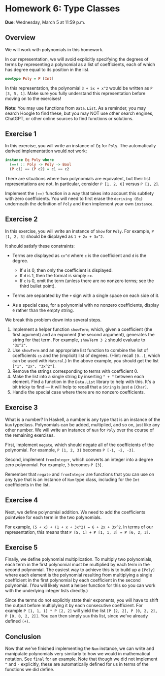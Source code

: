 # Homework 6: Type Classes

**Due**: Wednesday, March 5 at 11:59 p.m.

## Overview

We will work with polynomials in this homework.

In our representation, we will avoid explicitly specifying the degrees of terms
by representing a polynomial as a list of coefficients, each of which has
degree equal to its position in the list.

```Haskell
newtype Poly = P [Int]
```

In this representation, the polynomial `3 + 5x + x^2` would be written as
`P [3, 5, 1]`. Make sure you fully understand this representation before moving
on to the exercises!

**Note**: You may use functions from `Data.List`. As a reminder, you may search
Hoogle to find these, but you may NOT use other search engines, ChatGPT, or
other online sources to find functions or solutions.

## Exercise 1

In this exercise, you will write an instance of `Eq` for `Poly`. The
automatically derived implementation would _not_ work:

```Haskell
instance Eq Poly where
  (==) :: Poly -> Poly -> Bool
  (P c1) == (P c2) = c1 == c2
```

There are situations where two polynomials are equivalent, but their list
representations are not. In particular, consider `P [1, 2, 0]` versus
`P [1, 2]`.

Implement the `(==)` function in a way that takes into account this subtlety
with zero coefficients. You will need to first erase the `deriving (Eq)`
underneath the definition of `Poly` and then implement your own `instance`.

## Exercise 2

In this exercise, you will write an instance of `Show` for `Poly`. For example,
`P [1, 2, 3]` should be displayed as `1 + 2x + 3x^2`.

It should satisfy these constraints:

-   Terms are displayed as `cx^d` where `c` is the coefficient and `d` is the
    degree.
    + If `d` is 0, then only the coefficient is displayed.
    + If `d` is 1, then the format is simply `cx`.
    + If `c` is 0, omit the term (unless there are no nonzero terms; see the
        third bullet point).

-   Terms are separated by the `+` sign with a single space on each side of it.

-   As a special case, for a polynomial with no nonzero coefficients, display
    `0` rather than the empty string.

We break this problem down into several steps.

1.  Implement a helper function `showTerm`, which, given a coefficient (the
    first agument) and an exponent (the second argument), generates the string
    for that term. For example, `showTerm 3 2` should evaluate to `"3x^2"`.
2.  Use `showTerm` and an appropriate list function to combine the list of
    coefficients `cs` and the (implicit) list of degrees. (Hint: recall
    `[0..]`, which can be used with `Natural`.) In the above example, you
    should get the list `["1", "2x", "3x^2"]`.
3.  Remove the strings corresponding to terms with coefficient 0.
4.  Make the list into a single string by inserting `" + "` between each
    element. Find a function in the `Data.List` library to help with this.
    It's a bit tricky to find — it will help to recall that a `String` is
    just a `[Char]`.
5.  Handle the special case where there are no nonzero coefficients.

## Exercise 3

What is a number? In Haskell, a number is any type that is an instance of the
`Num` typeclass. Polynomials can be added, multiplied, and so on, just like any
other number. We will write an instance of `Num` for `Poly` over the course of
the remaining exercises.

First, implement `negate`, which should negate all of the coefficients of the
polynomial. For example, `P [1, 2, 3]` becomes `P [-1, -2, -3]`.

Second, implement `fromInteger`, which converts an integer into a degree zero
polynomial. For example, `3` becomes `P [3]`.

Remember that `negate` and `fromInteger` are functions that you can use on
any type that is an instance of `Num` type class, including for the `Int`
coefficients in the list.

## Exercise 4

Next, we define polynomial addition. We need to add the coefficients pointwise
for each term in the two polynomials.

For example, `(5 + x) + (1 + x + 3x^2) = 6 + 2x + 3x^2`. In terms of our
representation, this means that `P [5, 1] + P [1, 1, 3] = P [6, 2, 3]`.

## Exercise 5

Finally, we define polynomial multiplication. To multiply two polynomials, each
term in the first polynomial must be multiplied by each term in the second
polynomial. The easiest way to achieve this is to build up a `[Poly]` where each
element is the polynomial resulting from multiplying a single coefficient in the
first polynomial by each coefficient in the second polynomial. (You will likely
want a helper function for this so you can work with the underlying integer
lists directly.)

Since the terms do not explicitly state their exponents, you will have to shift
the output before multiplying it by each consecutive coefficient. For example
`P [1, 1, 1] * P [2, 2]` will yield the list
`[P [2, 2], P [0, 2, 2], P [0, 0, 2, 2]]`. You can then simply `sum` this list,
since we've already defined `(+)`.

## Conclusion

Now that we've finished implementing the `Num` instance, we can write and
manipulate polynomials very similarly to how we would in mathematical notation.
See `final` for an example. Note that though we did not implement `^` and `-`
explicitly, these are automatically defined for us in terms of the functions we
did define.
